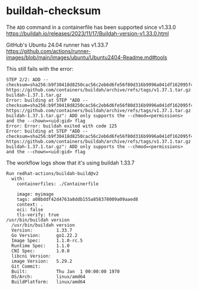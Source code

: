 # buildah-checksum

The `ADD` command in a containerfile has been supported since v1.33.0 https://buildah.io/releases/2023/11/17/Buildah-version-v1.33.0.html 

GitHub's Ubuntu 24.04 runner has v1.33.7 https://github.com/actions/runner-images/blob/main/images/ubuntu/Ubuntu2404-Readme.md#tools

This still fails with the error:

```
STEP 2/2: ADD --checksum=sha256:b9f30418d8250cac56c2eb6d6fe56f80d316b9996a041df162095f45920dede7     https://github.com/containers/buildah/archive/refs/tags/v1.37.1.tar.gz     buildah-1.37.1.tar.gz
Error: building at STEP "ADD --checksum=sha256:b9f30418d8250cac56c2eb6d6fe56f80d316b9996a041df162095f45920dede7 https://github.com/containers/buildah/archive/refs/tags/v1.37.1.tar.gz buildah-1.37.1.tar.gz": ADD only supports the --chmod=<permissions> and the --chown=<uid:gid> flag
Error: Error: buildah exited with code 125
Error: building at STEP "ADD --checksum=sha256:b9f30418d8250cac56c2eb6d6fe56f80d316b9996a041df162095f45920dede7 https://github.com/containers/buildah/archive/refs/tags/v1.37.1.tar.gz buildah-1.37.1.tar.gz": ADD only supports the --chmod=<permissions> and the --chown=<uid:gid> flag
```

The workflow logs show that it's using buildah 1.33.7

```
Run redhat-actions/buildah-build@v2
  with:
    containerfiles: ./Containerfile
  
    image: myimage
    tags: a08bddf42d4763a8ddb155a858378009a09aaed8
    context: .
    oci: false
    tls-verify: true
/usr/bin/buildah version
  /usr/bin/buildah version
  Version:         1.33.7
  Go Version:      go1.22.2
  Image Spec:      1.1.0-rc.5
  Runtime Spec:    1.1.0
  CNI Spec:        1.0.0
  libcni Version:  
  image Version:   5.29.2
  Git Commit:      
  Built:           Thu Jan  1 00:00:00 1970
  OS/Arch:         linux/amd64
  BuildPlatform:   linux/amd64
  ```
  